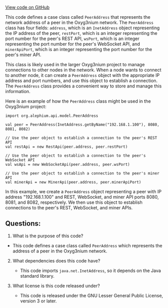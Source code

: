 [View code on GitHub](https://github.com/alephium/alephium/api/src/main/scala/org/alephium/api/model/PeerAddress.scala)

This code defines a case class called `PeerAddress` that represents the network address of a peer in the Oxyg3nium network. The `PeerAddress` class has four fields: `address`, which is an `InetAddress` object representing the IP address of the peer, `restPort`, which is an integer representing the port number for the peer's REST API, `wsPort`, which is an integer representing the port number for the peer's WebSocket API, and `minerApiPort`, which is an integer representing the port number for the peer's miner API.

This class is likely used in the larger Oxyg3nium project to manage connections to other nodes in the network. When a node wants to connect to another node, it can create a `PeerAddress` object with the appropriate IP address and port numbers, and use this object to establish a connection. The `PeerAddress` class provides a convenient way to store and manage this information.

Here is an example of how the `PeerAddress` class might be used in the Oxyg3nium project:

```
import org.alephium.api.model.PeerAddress

val peer = PeerAddress(InetAddress.getByName("192.168.1.100"), 8080, 8081, 8082)

// Use the peer object to establish a connection to the peer's REST API
val restApi = new RestApi(peer.address, peer.restPort)

// Use the peer object to establish a connection to the peer's WebSocket API
val wsApi = new WebSocketApi(peer.address, peer.wsPort)

// Use the peer object to establish a connection to the peer's miner API
val minerApi = new MinerApi(peer.address, peer.minerApiPort)
```

In this example, we create a `PeerAddress` object representing a peer with IP address "192.168.1.100" and REST, WebSocket, and miner API ports 8080, 8081, and 8082, respectively. We then use this object to establish connections to the peer's REST, WebSocket, and miner APIs.
## Questions: 
 1. What is the purpose of this code?
   - This code defines a case class called `PeerAddress` which represents the address of a peer in the Oxyg3nium network.

2. What dependencies does this code have?
   - This code imports `java.net.InetAddress`, so it depends on the Java standard library.

3. What license is this code released under?
   - This code is released under the GNU Lesser General Public License, version 3 or later.